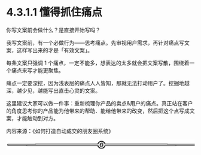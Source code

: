 # 4.3.1.1 懂得抓住痛点

你写文案前会做什么？是直接开始写吗？

我写文案前，有一个必做行为——思考痛点。先审视用户需求，再针对痛点写文案，这样写出来的才是「有效文案」。

每条文案只强调 1 个痛点，一定不能多，想表达的太多就会把文案写散，围绕着一个痛点来写才能更聚焦。

痛点一定要深挖，因为浅表层的痛点人人皆知，那就无法打动用户了。挖掘地越深，越少见，越能写出直击心灵的文案。

这里建议大家可以做一件事：重新梳理你产品的卖点&用户的痛点。真正站在客户的角度思考你的产品能为他带来的帮助、能给他带来的改变，然后把这个点写成文案，才能触动到对方。

内容来源：《如何打造自动成交的朋友圈系统》

![](img/2353e49c541c9280d72f015ad0b89ff5.png)